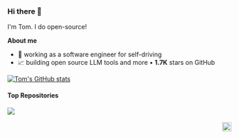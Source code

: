 ### Hi there 👋
I'm Tom. I do open-source!

**About me**

- 💼 working as a software engineer for self-driving
- 📈 building open source LLM tools and more • **1.7K** stars on GitHub

[![Tom's GitHub stats](https://github-readme-stats.vercel.app/api?username=liltom-eth)](https://github.com/anuraghazra/github-readme-stats)

#### Top Repositories

<a href="https://github.com/liltom-eth/llama2-webui">
  <img align="center" src="https://github-readme-stats.vercel.app/api/pin/?username=liltom-eth&repo=llama2-webui&theme=buefy" />
</a>

<br />
<br />

<a href="https://twitter.com/liltom_eth">
  <img align="right" alt="liltom | Twitter" width="21px" src="https://raw.githubusercontent.com/anuraghazra/anuraghazra/master/assets/twitter.svg" />
</a>

